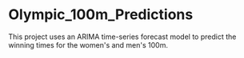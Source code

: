 # Olympic_100m_Predictions
This project uses an ARIMA time-series forecast model to predict the winning times for the women's and men's 100m.
